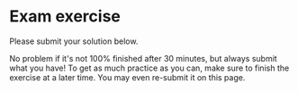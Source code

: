 # Exam exercise

Please submit your solution below.

No problem if it's not 100% finished after 30 minutes, but always submit what you have! To get as much practice as you can, make sure to finish the exercise at a later time. You may even re-submit it on this page.
